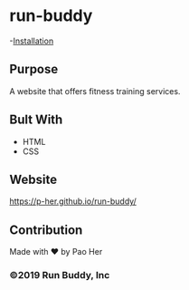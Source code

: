 # run-buddy
-[Installation](#Installation)

## Purpose
A website that offers fitness training services.

## Bult With
* HTML
* CSS

## Website
https://p-her.github.io/run-buddy/

## Contribution
Made with ❤️ by Pao Her

### ©️2019 Run Buddy, Inc
